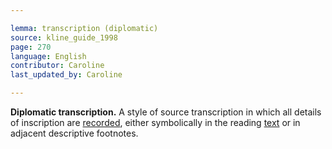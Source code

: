 ```yaml
---

lemma: transcription (diplomatic)
source: kline_guide_1998
page: 270
language: English
contributor: Caroline
last_updated_by: Caroline

---
```


**Diplomatic transcription.** A style of source transcription in which all details of inscription are [recorded](recordOfManuscriptAlterations.html), either symbolically in the reading [text](text.html) or in adjacent descriptive footnotes.
